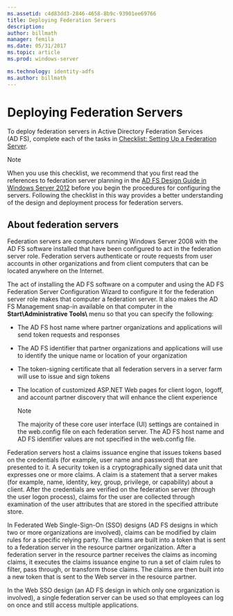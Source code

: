 ```yaml
---
ms.assetid: c4d83dd3-2846-4658-8b9c-93901ee69766
title: Deploying Federation Servers
description:
author: billmath
manager: femila
ms.date: 05/31/2017
ms.topic: article
ms.prod: windows-server

ms.technology: identity-adfs
ms.author: billmath
---
```


# Deploying Federation Servers

To deploy federation servers in Active Directory Federation Services \(AD FS\), complete each of the tasks in [Checklist: Setting Up a Federation Server](Checklist--Setting-Up-a-Federation-Server.md).  
  
> [!NOTE]  
> When you use this checklist, we recommend that you first read the references to federation server planning in the [AD FS Design Guide in Windows Server 2012](https://technet.microsoft.com/library/dd807036.aspx) before you begin the procedures for configuring the servers. Following the checklist in this way provides a better understanding of the design and deployment process for federation servers.  
  
## About federation servers  
Federation servers are computers running  Windows Server 2008  with the AD FS software installed that have been configured to act in the federation server role. Federation servers authenticate or route requests from user accounts in other organizations and from client computers that can be located anywhere on the Internet.  
  
The act of installing the AD FS software on a computer and using the AD FS Federation Server Configuration Wizard to configure it for the federation server role makes that computer a federation server. It also makes the AD FS Management snap\-in available on that computer in the **Start\\Administrative Tools\\** menu so that you can specify the following:  
  
-   The AD FS host name where partner organizations and applications will send token requests and responses  
  
-   The AD FS identifier that partner organizations and applications will use to identify the unique name or location of your organization  
  
-   The token\-signing certificate that all federation servers in a server farm will use to issue and sign tokens  
  
-   The location of customized ASP.NET Web pages for client logon, logoff, and account partner discovery that will enhance the client experience  
  
    > [!NOTE]  
    > The majority of these core user interface \(UI\) settings are contained in the web.config file on each federation server. The AD FS host name and AD FS identifier values are not specified in the web.config file.  
  
Federation servers host a claims issuance engine that issues tokens based on the credentials \(for example, user name and password\) that are presented to it. A security token is a cryptographically signed data unit that expresses one or more claims. A claim is a statement that a server makes \(for example, name, identity, key, group, privilege, or capability\) about a client. After the credentials are verified on the federation server \(through the user logon process\), claims for the user are collected through examination of the user attributes that are stored in the specified attribute store.  
  
In Federated Web Single\-Sign\-On \(SSO\) designs \(AD FS designs in which two or more organizations are involved\), claims can be modified by claim rules for a specific relying party. The claims are built into a token that is sent to a federation server in the resource partner organization. After a federation server in the resource partner receives the claims as incoming claims, it executes the claims issuance engine to run a set of claim rules to filter, pass through, or transform those claims. The claims are then built into a new token that is sent to the Web server in the resource partner.  
  
In the Web SSO design \(an AD FS design in which only one organization is involved\), a single federation server can be used so that employees can log on once and still access multiple applications.  
  
